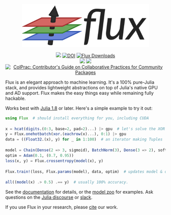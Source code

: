 <p align="center">
<img width="400px" src="https://raw.githubusercontent.com/FluxML/fluxml.github.io/master/logo.png"/>
</p>

<div align="center">

[![](https://img.shields.io/badge/Documentation-stable-blue.svg)](https://fluxml.github.io/Flux.jl/stable/) [![DOI](https://joss.theoj.org/papers/10.21105/joss.00602/status.svg)](https://doi.org/10.21105/joss.00602) [![Flux Downloads](https://shields.io/endpoint?url=https://pkgs.genieframework.com/api/v1/badge/Flux)](https://pkgs.genieframework.com?packages=Flux)
<br/>
[![][action-img]][action-url] [![][codecov-img]][codecov-url] [![ColPrac: Contributor's Guide on Collaborative Practices for Community Packages](https://img.shields.io/badge/ColPrac-Contributor's%20Guide-blueviolet)](https://github.com/SciML/ColPrac)

</div>

[action-img]: https://github.com/FluxML/Flux.jl/workflows/CI/badge.svg
[action-url]: https://github.com/FluxML/Flux.jl/actions
[codecov-img]: https://codecov.io/gh/FluxML/Flux.jl/branch/master/graph/badge.svg
[codecov-url]: https://codecov.io/gh/FluxML/Flux.jl

Flux is an elegant approach to machine learning. It's a 100% pure-Julia stack, and provides lightweight abstractions on top of Julia's native GPU and AD support. Flux makes the easy things easy while remaining fully hackable.

Works best with [Julia 1.8](https://julialang.org/downloads/) or later. Here's a simple example to try it out:
```julia
using Flux  # should install everything for you, including CUDA

x = hcat(digits.(0:3, base=2, pad=2)...) |> gpu  # let's solve the XOR problem!
y = Flux.onehotbatch(xor.(eachrow(x)...), 0:1) |> gpu
data = ((Float32.(x), y) for _ in 1:100)  # an iterator making Tuples

model = Chain(Dense(2 => 3, sigmoid), BatchNorm(3), Dense(3 => 2), softmax) |> gpu
optim = Adam(0.1, (0.7, 0.95))
loss(x, y) = Flux.crossentropy(model(x), y)

Flux.train!(loss, Flux.params(model), data, optim)  # updates model & optim

all((model(x) .> 0.5) .== y)  # usually 100% accuracy.
```

See the [documentation](https://fluxml.github.io/Flux.jl/) for details, or the [model zoo](https://github.com/FluxML/model-zoo/) for examples. Ask questions on the [Julia discourse](https://discourse.julialang.org/) or [slack](https://discourse.julialang.org/t/announcing-a-julia-slack/4866).

If you use Flux in your research, please [cite](CITATION.bib) our work.
